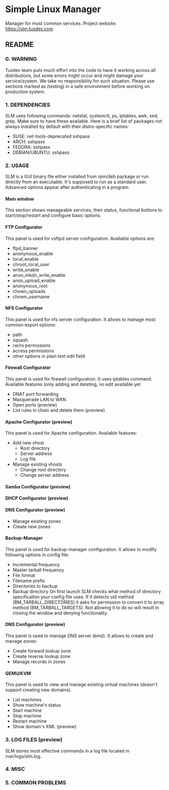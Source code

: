 # Simple Linux Manager
Manager for most common services. Project website: https://slm.tuxdev.com

## README
### 0. WARNING
Tuxdev team puts much effort into the code to have it working across all distributions, but some errors might occur and might damage your service/system. We take no responsibility for such situation. Please use sections marked as (testing) in a safe environment before working on production system.

### 1. DEPENDENCIES
SLM uses following commands: netstat, systemctl, ps, iptables, awk, sed, grep. Make sure to have these available. Here is a brief list of packages not always installed by default with their distro-specific names:
* SUSE: net-tools-deprecated sshpass
* ARCH: sshpass
* FEDORA: sshpass
* DEBIAN/UBUNTU: sshpass

### 2. USAGE
SLM is a GUI binary file either installed from rpm/deb package or run directly from an executable. It's supposed to run as a standard user. Advanced options appear after authenticating in a program.

#### Main window
This section shows manageable services, their status, functional buttons to start/stop/restart and configure basic options.

#### FTP Configurator
This panel is used for vsftpd server configuration. Available options are:
* ftpd_banner 
* anonymous_enable
* local_enable
* chroot_local_user
* write_enable
* anon_mkdir_write_enable
* anon_upload_enable
* anonymous_root
* chown_uploads
* chown_username
 
#### NFS Configurator
This panel is used for nfs server configuration. It allows to manage most common export options:
* path
* squash
* rw/ro permissions
* access permissions
* other options in plain text edit field

#### Firewall Configurator
This panel is used for firewall configuration. It uses iptables command. Available features (only adding and deleting, no edit available yet
* DNAT port forwarding
* Masquerade LAN to WAN
* Open ports (preview)
* List rules in chain and delete them (preview)

#### Apache Configurator (preview)
This panel is used for Apache configuration. Available features:
* Add new vhost
  * Root directory
  * Server address
  * Log file
* Manage existing vhosts
  * Change root directory
  * Change server address

#### Samba Configurator (preview)

#### DHCP Configurator (preview)

#### DNS Configurator (preview)
* Manage existing zones
* Create new zones

#### Backup-Manager
This panel is used for backup-manager configuration. It allows to modify following options in config file:
* Incremental frequency
* Master tarball frequency
* File format
* Filename prefix
* Directories to backup
* Backup directory
On first launch SLM checks what method of directory specification your config file uses. If it detects old method (BM_TARBALL_DIRECTORIES) it asks for permission to convert it to array method (BM_TARBALL_TARGETS). Not allowing it to do so will result in closing the window and denying functionality.

#### DNS Configurator (preview)
This panel is used to manage DNS server (bind). It allows to create and manage zones:
* Create forward lookup zone
* Create reverse lookup zone
* Manage records in zones

#### QEMU/KVM
This panel is used to view and manage existing virtual machines (doesn't support creating new domains).
* List machines
* Show machine's status
* Start machine
* Stop machine
* Restart machine
* Show domain's XML (preview)

### 3. LOG FILES (preview)
SLM stores most effective commands in a log file located in /var/logs/slm.log. 

### 4. MISC

### 5. COMMON PROBLEMS

